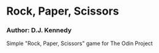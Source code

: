 # Rock, Paper, Scissors
### Author: D.J. Kennedy
Simple "Rock, Paper, Scissors" game for The Odin Project
